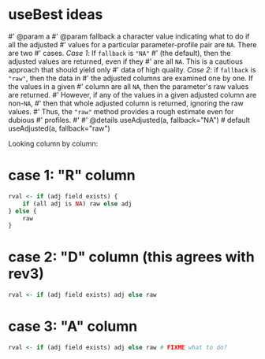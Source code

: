 # useBest ideas

#' @param a
#' @param fallback a character value indicating what to do if all the adjusted
#' values for a particular parameter-profile pair are `NA`. There are two
#' cases.  *Case 1*: If `fallback` is `"NA"`
#' (the default), then the adjusted values are returned, even if they
#' are all `NA`. This is a cautious approach that should yield only
#' data of high quality.  *Case 2*: if `fallback` is `"raw"`, then the data in
#' the adjusted columns are examined one by one. If the values in a given
#' column are all `NA`, then the parameter's raw values are returned.
#' However, if any of the values in a given adjusted column are non-`NA`,
#' then that whole adjusted column is returned, ignoring the raw values.
#' Thus, the `"raw"` method provides a rough estimate even for dubious
#' profiles.
#'
#' @details
useAdjusted(a, fallback="NA") # default
useAdjusted(a, fallback="raw")






Looking column by column:

# case 1: "R" column
```R
rval <- if (adj field exists) {
    if (all adj is NA) raw else adj
} else {
    raw
}
```

# case 2: "D" column (this agrees with rev3)
```R
rval <- if (adj field exists) adj else raw
```

# case 3: "A" column
```R
rval <- if (adj field exists) adj else raw # FIXME what to do?
```

